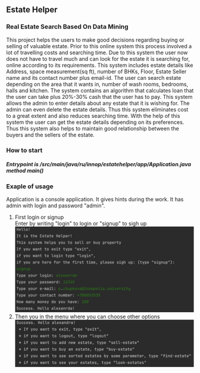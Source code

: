 ## Estate Helper
### Real Estate Search Based On Data Mining
This project helps the users to make good decisions regarding buying or selling of valuable estate. Prior to this online system this process involved a lot of travelling costs and searching time. Due to this system the user now does not have to travel much and can look for the estate it is searching for, online according to its requirements. This system includes estate details like Address, space measurement(sq ft), number of BHKs, Floor, Estate Seller name and its contact number plus email-id. The user can search estate depending on the area that it wants in, number of wash rooms, bedrooms, halls and kitchen. The system contains an algorithm that calculates loan that the user can take plus 20%-30% cash that the user has to pay. This system allows the admin to enter details about any estate that it is wishing for. The admin can even delete the estate details. Thus this system eliminates cost to a great extent and also reduces searching time. With the help of this system the user can get the estate details depending on its preferences. Thus this system also helps to maintain good relationship between the buyers and the sellers of the estate.
### How to start
##### Entrypoint is /src/main/java/ru/innop/estatehelper/app/Application.java method main()</br>
### Exaple of usage
Application is a console application. It gives hints during the work. It has admin with login and password "admin". 
1. First login or signup
    </br>Enter by writing "login" to login or "signup" to sigh up
![img.png](img.png)
2. Then you in the menu where you can choose other options
![img_1.png](img_1.png)